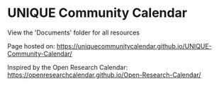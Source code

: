 # UNIQUE Community Calendar

View the 'Documents' folder for all resources

Page hosted on: https://uniquecommunitycalendar.github.io/UNIQUE-Community-Calendar/

Inspired by the Open Research Calendar: https://openresearchcalendar.github.io/Open-Research-Calendar/